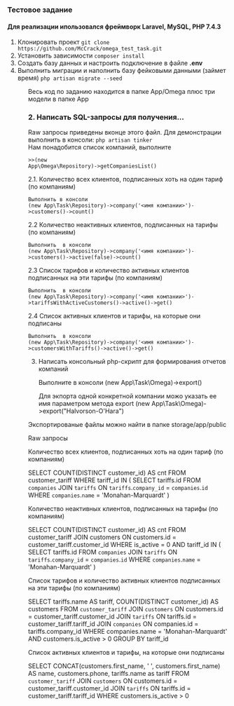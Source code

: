 <h3>Тестовое задание</h3>

<h4>Для реализации ипользовался фреймворк Laravel, MySQL, PHP 7.4.3</h4>

<ol>
    <li>
        Клонировать проект
        <code>git clone https://github.com/McCrack/omega_test_task.git</code>
    </code>

   <li>Установить зависимости
        <code>composer install</code>
   </li>

   <li>Создать базу данных и настроить подключение в файле <b>.env</b></li>

   <li>
        Выполнить миграции и наполнить базу фейковыми данными (займет время)
        <code>php artisan migrate --seed</code>
   </li>
<ol>
<p>
Весь код по заданию находится в папке App/Omega плюс три модели в папке App
<p>
<h3>2. Написать SQL-запросы для получения...</h3>
<div>
    Raw запросы приведены вконце этого файл. Для демонстрации выполнить в консоли:
    <code>php artisan tinker</code>
</div>
<div>
   Нам понадобится список компаний, выполните

   <code>>>(new App\Omega\Repository)->getCompaniesList()</code>
</div>



2.1. Количество всех клиентов, подписанных хоть на один тариф (по компаниям)
    
    Выполнить в консоли
    (new App\Task\Repository)->company('<имя компании>')->customers()->count()


2.2  Количество неактивных клиентов, подписанных на тарифы (по компаниям)
	
    Выполнить  в консоли	
	(new App\Task\Repository)->company('<имя компании>')->customers()->active(false)->count()


2.3 Список тарифов и количество активных клиентов подписанных на эти тарифы (по 	компаниям)

    Выполнить  в консоли
    (new App\Task\Repository)->company('<имя компании>')->tariffsWithActiveCustomers()->active()->get()

2.4 Список активных клиентов и тарифы, на которые они подписаны
    
    Выполнить  в консоли
    (new App\Task\Repository)->company('<имя компании>')->customersWithTariffs()->active()->get()


3. Написать консольный php-скрипт для формирования отчетов компаний

    Выполните в консоли
    (new App\Task\Omega)->export()


    Для экпорта одной конкретной компании можо указать ее имя параметром метода export
    (new App\Task\Omega)->export("Halvorson-O'Hara")


Экспортированые файлы можно найти в папке storage/app/public



Raw запросы


Количество всех клиентов, подписанных хоть на один тариф (по компаниям)

SELECT
	COUNT(DISTINCT customer_id) AS cnt
FROM
	customer_tariff
WHERE
    tariff_id IN (
	    SELECT
		    tariffs.id
	    FROM `companies`
	    JOIN `tariffs` ON `tariffs`.`company_id` = `companies`.`id`
        WHERE `companies`.`name` = 'Monahan-Marquardt'
    )


Количество неактивных клиентов, подписанных на тарифы (по компаниям)

SELECT
	COUNT(DISTINCT customer_id) AS cnt
FROM
	customer_tariff
JOIN
	customers ON customers.id = customer_tariff.customer_id
WHERE
    is_active = 0
    AND tariff_id IN (
	    SELECT
		    tariffs.id
	    FROM `companies`
	    JOIN `tariffs` ON `tariffs`.`company_id` = `companies`.`id`
        WHERE `companies`.`name` = 'Monahan-Marquardt'
    )

Список тарифов и количество активных клиентов подписанных на эти тарифы (по 	компаниям)

SELECT
    tariffs.name AS tariff,
    COUNT(DISTINCT customer_id) AS customers
FROM
    `customer_tariff`
JOIN
    `customers` ON customers.id = customer_tariff.customer_id
JOIN
    `tariffs` ON tariffs.id = customer_tariff.tariff_id
JOIN
    `companies` ON companies.id = tariffs.company_id
WHERE
    companies.name = 'Monahan-Marquardt'
    AND customers.is_active > 0
GROUP BY tariff_id


Список активных клиентов и тарифы, на которые они подписаны

SELECT
    CONCAT(customers.first_name, ' ', customers.first_name) AS name,
    customers.phone,
    tariffs.name as tariff
FROM
    `customer_tariff`
JOIN
    `customers` ON customers.id = customer_tariff.customer_id
JOIN
    `tariffs` ON tariffs.id = customer_tariff.tariff_id
WHERE
    customers.is_active > 0
